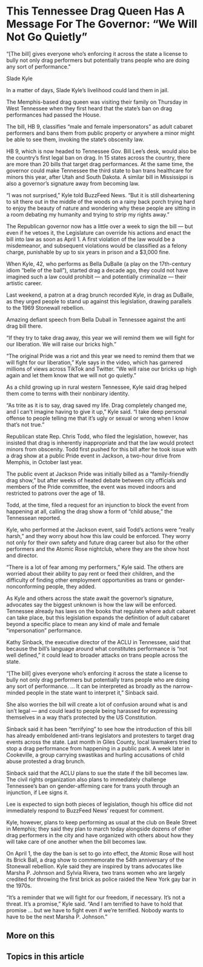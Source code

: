 # This Tennessee Drag Queen Has A Message For The Governor: “We Will Not Go Quietly”

“[The bill] gives everyone who’s enforcing it across the state a license to bully not only drag performers but potentially trans people who are doing any sort of performance."

Slade Kyle

In a matter of days, Slade Kyle’s livelihood could land them in jail. 

The Memphis-based drag queen was visiting their family on Thursday in West Tennessee when they first heard that the state’s ban on drag performances had passed the House.

The bill, HB 9, classifies “male and female impersonators” as adult cabaret performers and bans them from public property or anywhere a minor might be able to see them, invoking the state’s obscenity law.

HB 9, which is now headed to Tennessee Gov. Bill Lee’s desk, would also be the country’s first legal ban on drag. In 15 states across the country, there are more than 20 bills that target drag performances. At the same time, the governor could make Tennessee the third state to ban trans healthcare for minors this year, after Utah and South Dakota. A similar bill in Mississippi is also a governor’s signature away from becoming law. 

“I was not surprised,” Kyle told BuzzFeed News. “But it is still disheartening to sit there out in the middle of the woods on a rainy back porch trying hard to enjoy the beauty of nature and wondering why these people are sitting in a room debating my humanity and trying to strip my rights away.”

The Republican governor now has a little over a week to sign the bill — but even if he vetoes it, the Legislature can override his actions and enact the bill into law as soon as April 1. A first violation of the law would be a misdemeanor, and subsequent violations would be classified as a felony charge, punishable by up to six years in prison and a $3,000 fine. 

When Kyle, 42, who performs as Bella DuBalle (a play on the 17th-century idiom “belle of the ball”), started drag a decade ago, they could not have imagined such a law could prohibit — and potentially criminalize — their artistic career. 

Last weekend, a patron at a drag brunch recorded Kyle, in drag as DuBalle, as they urged people to stand up against this legislation, drawing parallels to the 1969 Stonewall rebellion.

Amazing defiant speech from Bella Duball in Tennessee against the anti drag bill there.

“If they try to take drag away, this year we will remind them we will fight for our liberation. We will raise our bricks high.”

“The original Pride was a riot and this year we need to remind them that we will fight for our liberation,” Kyle says in the video, which has garnered millions of views across TikTok and Twitter. “We will raise our bricks up high again and let them know that we will not go quietly.”

As a child growing up in rural western Tennessee, Kyle said drag helped them come to terms with their nonbinary identity.

“As trite as it is to say, drag saved my life. Drag completely changed me, and I can't imagine having to give it up,” Kyle said. “I take deep personal offense to people telling me that it’s ugly or sexual or wrong when I know that’s not true.”

Republican state Rep. Chris Todd, who filed the legislation, however, has insisted that drag is inherently inappropriate and that the law would protect minors from obscenity. Todd first pushed for this bill after he took issue with a drag show at a public Pride event in Jackson, a two-hour drive from Memphis, in October last year. 

The public event at Jackson Pride was initially billed as a “family-friendly drag show,” but after weeks of heated debate between city officials and members of the Pride committee, the event was moved indoors and restricted to patrons over the age of 18. 

Todd, at the time, filed a request for an injunction to block the event from happening at all, calling the drag show a form of “child abuse,” the Tennessean reported. 

Kyle, who performed at the Jackson event, said Todd’s actions were “really harsh,” and they worry about how this law could be enforced. They worry not only for their own safety and future drag career but also for the other performers and the Atomic Rose nightclub, where they are the show host and director.

“There is a lot of fear among my performers,” Kyle said. The others are worried about their ability to pay rent or feed their children, and the difficulty of finding other employment opportunities as trans or gender-nonconforming people, they added.

As Kyle and others across the state await the governor’s signature, advocates say the biggest unknown is how the law will be enforced. Tennessee already has laws on the books that regulate where adult cabaret can take place, but this legislation expands the definition of adult cabaret beyond a specific place to mean any kind of male and female “impersonation” performance. 

Kathy Sinback, the executive director of the ACLU in Tennessee, said that because the bill’s language around what constitutes performance is “not well defined,” it could lead to broader attacks on trans people across the state. 

“[The bill] gives everyone who’s enforcing it across the state a license to bully not only drag performers but potentially trans people who are doing any sort of performance. … It can be interpreted as broadly as the narrow-minded people in the state want to interpret it,” Sinback said.

She also worries the bill will create a lot of confusion around what is and isn’t legal — and could lead to people being harassed for expressing themselves in a way that’s protected by the US Constitution. 

Sinback said it has been “terrifying” to see how the introduction of this bill has already emboldened anti-trans legislators and protesters to target drag events across the state. Last month in Giles County, local lawmakers tried to stop a drag performance from happening in a public park. A week later in Cookeville, a group carrying swastikas and hurling accusations of child abuse protested a drag brunch. 

Sinback said that the ACLU plans to sue the state if the bill becomes law. The civil rights organization also plans to immediately challenge Tennessee’s ban on gender-affirming care for trans youth through an injunction, if Lee signs it.

Lee is expected to sign both pieces of legislation, though his office did not immediately respond to BuzzFeed News’ request for comment. 

Kyle, however, plans to keep performing as usual at the club on Beale Street in Memphis; they said they plan to march today alongside dozens of other drag performers in the city and have organized with others about how they will take care of one another when the bill becomes law. 

On April 1, the day the ban is set to go into effect, the Atomic Rose will host its Brick Ball, a drag show to commemorate the 54th anniversary of the Stonewall rebellion. Kyle said they are inspired by trans advocates like Marsha P. Johnson and Sylvia Rivera, two trans women who are largely credited for throwing the first brick as police raided the New York gay bar in the 1970s. 

“It’s a reminder that we will fight for our freedom, if necessary. It’s not a threat. It’s a promise,” Kyle said. “And I am terrified to have to hold that promise … but we have to fight even if we’re terrified. Nobody wants to have to be the next Marsha P. Johnson.”

## More on this

## Topics in this article


